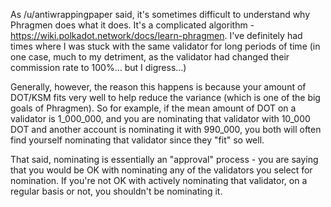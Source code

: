 As /u/antiwrappingpaper said, it's sometimes difficult to understand why Phragmen does what it does. It's a complicated algorithm -  https://wiki.polkadot.network/docs/learn-phragmen. I've definitely had times where I was stuck with the same validator for long periods of time (in one case, much to my detriment, as the validator had changed their commission rate to 100%... but I digress...)

Generally, however, the reason this happens is because your amount of DOT/KSM fits very well to help reduce the variance (which is one of the big goals of Phragmen). So for example, if the mean amount of DOT on a validator is 1_000_000, and you are nominating that validator with 10_000 DOT and another account is nominating it with 990_000, you both will often find yourself nominating that validator since they "fit" so well.

That said, nominating is essentially an "approval" process - you are saying that you would be OK with nominating any of the validators you select for nomination. If you're not OK with actively nominating that validator, on a regular basis or not, you shouldn't be nominating it.